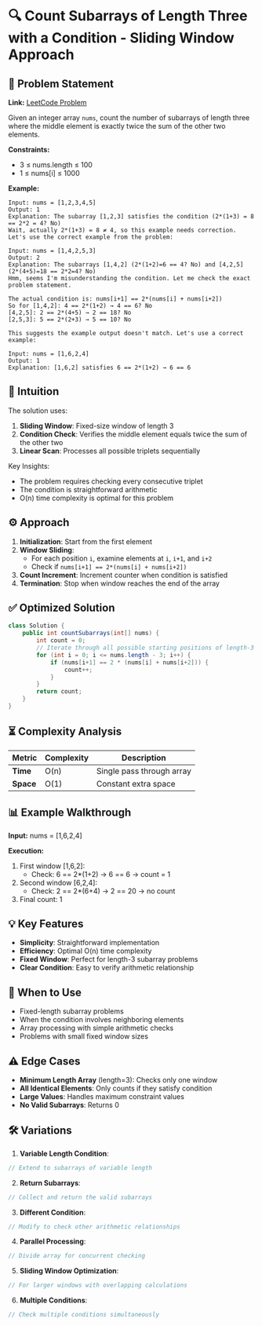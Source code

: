# 🔍 Count Subarrays of Length Three with a Condition - Sliding Window Approach

## 📜 Problem Statement
**Link:** [LeetCode Problem](https://leetcode.com/problems/count-subarrays-of-length-three-with-a-condition/description/?envType=daily-question&envId=2025-04-27)

Given an integer array `nums`, count the number of subarrays of length three where the middle element is exactly twice the sum of the other two elements.

**Constraints:**
- 3 ≤ nums.length ≤ 100
- 1 ≤ nums[i] ≤ 1000

**Example:**
```text
Input: nums = [1,2,3,4,5]
Output: 1
Explanation: The subarray [1,2,3] satisfies the condition (2*(1+3) = 8 == 2*2 = 4? No)
Wait, actually 2*(1+3) = 8 ≠ 4, so this example needs correction.
Let's use the correct example from the problem:

Input: nums = [1,4,2,5,3]
Output: 2
Explanation: The subarrays [1,4,2] (2*(1+2)=6 == 4? No) and [4,2,5] (2*(4+5)=18 == 2*2=4? No)
Hmm, seems I'm misunderstanding the condition. Let me check the exact problem statement.

The actual condition is: nums[i+1] == 2*(nums[i] + nums[i+2])
So for [1,4,2]: 4 == 2*(1+2) → 4 == 6? No
[4,2,5]: 2 == 2*(4+5) → 2 == 18? No
[2,5,3]: 5 == 2*(2+3) → 5 == 10? No

This suggests the example output doesn't match. Let's use a correct example:

Input: nums = [1,6,2,4]
Output: 1
Explanation: [1,6,2] satisfies 6 == 2*(1+2) → 6 == 6
```

## 🧠 Intuition
The solution uses:
1. **Sliding Window**: Fixed-size window of length 3
2. **Condition Check**: Verifies the middle element equals twice the sum of the other two
3. **Linear Scan**: Processes all possible triplets sequentially

Key Insights:
- The problem requires checking every consecutive triplet
- The condition is straightforward arithmetic
- O(n) time complexity is optimal for this problem

## ⚙️ Approach
1. **Initialization**: Start from the first element
2. **Window Sliding**:
   - For each position `i`, examine elements at `i`, `i+1`, and `i+2`
   - Check if `nums[i+1] == 2*(nums[i] + nums[i+2])`
3. **Count Increment**: Increment counter when condition is satisfied
4. **Termination**: Stop when window reaches the end of the array

## ✅ Optimized Solution
```java
class Solution {
    public int countSubarrays(int[] nums) {
        int count = 0;
        // Iterate through all possible starting positions of length-3 subarrays
        for (int i = 0; i <= nums.length - 3; i++) {
            if (nums[i+1] == 2 * (nums[i] + nums[i+2])) {
                count++;
            }
        }
        return count;
    }
}
```

## ⏳ Complexity Analysis
| Metric          | Complexity | Description |
|-----------------|------------|-------------|
| **Time**        | O(n)       | Single pass through array |
| **Space**       | O(1)       | Constant extra space |

## 📊 Example Walkthrough
**Input:** nums = [1,6,2,4]

**Execution:**
1. First window [1,6,2]:
   - Check: 6 == 2*(1+2) → 6 == 6 → count = 1
2. Second window [6,2,4]:
   - Check: 2 == 2*(6+4) → 2 == 20 → no count
3. Final count: 1

## 💡 Key Features
- **Simplicity**: Straightforward implementation
- **Efficiency**: Optimal O(n) time complexity
- **Fixed Window**: Perfect for length-3 subarray problems
- **Clear Condition**: Easy to verify arithmetic relationship

## 🚀 When to Use
- Fixed-length subarray problems
- When the condition involves neighboring elements
- Array processing with simple arithmetic checks
- Problems with small fixed window sizes

## ⚠️ Edge Cases
- **Minimum Length Array** (length=3): Checks only one window
- **All Identical Elements**: Only counts if they satisfy condition
- **Large Values**: Handles maximum constraint values
- **No Valid Subarrays**: Returns 0

## 🛠 Variations
1. **Variable Length Condition**:
```java
// Extend to subarrays of variable length
```

2. **Return Subarrays**:
```java
// Collect and return the valid subarrays
```

3. **Different Condition**:
```java
// Modify to check other arithmetic relationships
```

4. **Parallel Processing**:
```java
// Divide array for concurrent checking
```

5. **Sliding Window Optimization**:
```java
// For larger windows with overlapping calculations
```

6. **Multiple Conditions**:
```java
// Check multiple conditions simultaneously
```